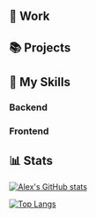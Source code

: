 ## 🏢 Work

## 📚 Projects

## 🌟 My Skills
### Backend

### Frontend

## 📊 Stats
[![Alex's GitHub stats](https://github-readme-stats.vercel.app/api?username=alex-woodhouse&count_private=true&theme=nightowl)](https://github.com/alex-woodhouse/github-readme-stats)

[![Top Langs](https://github-readme-stats.vercel.app/api/top-langs/?username=alex-woodhouse&theme=nightowl)](https://github.com/alex-woodhouse/github-readme-stats)
